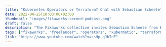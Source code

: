 ```yaml
---
title: "Kubernetes Operators or Terraform? Chat with Sebastian Scheele"
date: 2022-04-25T10:00:00+02:00
thumbnail: "images/fikaworks-second-podcast.png"
draft: false
description: "The Fikaworks collective invites Sebastian Scheele from Kubermatic to have a nice chat about Kubernetes Operators, Terraform and building a business with Open source."
tags: ["fikaworks", "freelancer", "operators", "kubermatic", "terraform", "sebastian-scheele"]
link: "https://www.youtube.com/watch?v=csHp_qJbInE"
---
```

